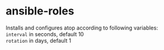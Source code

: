 # ansible-roles

Installs and configures atop according to following variables:<br/>
<code>interval</code> in seconds, default 10<br/>
<code>rotation</code> in days, default 1
